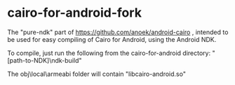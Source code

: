 cairo-for-android-fork
======================

The "pure-ndk" part of https://github.com/anoek/android-cairo , intended to be used for easy compiling of Cairo for Android, using the Android NDK. 

To compile, just run the following from the cairo-for-android directory:
"[path-to-NDK]\ndk-build"

The obj\local\armeabi folder will contain "libcairo-android.so"

